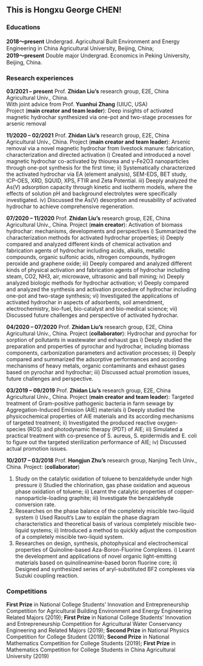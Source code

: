 ## This is Hongxu George CHEN!

### Educations
**2018～present**   Undergrad.   Agricultural Built Environment and Energy Engineering in China Agricultural University, Beijing, China;  
**2019～present**   Double major Undergrad.   Economics in Peking University, Beijing, China.  


### Research experiences
**03/2021 – present**      Prof. **Zhidan Liu’s** research group, E2E, China Agricultural Univ., China.   
                           With joint advice from Prof. **Yuanhui Zhang** (UIUC, USA)  
Project (**main creator and team leader**): Deep insights of activated magnetic hydrochar synthesized via one-pot and two-stage processes for arsenic removal   

**11/2020 – 02/2021**      Prof. **Zhidan Liu’s** research group, E2E, China Agricultural Univ., China.
Project (**main creator and team leader**): Arsenic removal via a novel magnetic hydrochar from livestock manure: fabrication, characterization and directed activation
i)	Created and introduced a novel magnetic hydrochar co-activated by thiourea and γ-Fe2O3 nanoparticles through one-pot synthesis for the first time;
ii)	Systematically characterized the activated hydrochar via EA (element analysis), SEM-EDS, BET study, ICP-OES, XRD, SQUID, XPS, FTIR and Zeta Potential.
iii)	Deeply analyzed the As(V) adsorption capacity through kinetic and isotherm models, where the effects of solution pH and background electrolytes were specifically investigated.
iv)	Discussed the As(V) desorption and reusability of activated hydrochar to achieve comprehensive regeneration.

**07/2020 – 11/2020**      Prof. **Zhidan Liu’s** research group, E2E, China Agricultural Univ., China.
Project (**main creator**): Activation of biomass hydrochar: mechanisms, developments and perspectives
i)	Summarized the characterization methods for activated hydrochar properties;
ii)	Deeply compared and analyzed different kinds of chemical activation and fabrication agents of hydrochar including acids, alkalis, metallic compounds, organic sulfonic acids, nitrogen compounds, hydrogen peroxide and graphene oxide;
iii)	Deeply compared and analyzed different kinds of physical activation and fabrication agents of hydrochar including steam, CO2, NH3, air, microwave, ultrasonic and ball mining;
iv)	Deeply analyzed biologic methods for hydrochar activation;
v)	Deeply compared and analyzed the synthesis and activation procedure of hydrochar including one-pot and two-stage synthesis;
vi)	Investigated the applications of activated hydrochar in aspects of adsorbents, soil amendment, electrochemistry, bio-fuel, bio-catalyst and bio-medical science;
vii)	Discussed future challenges and perspective of activated hydrochar.

**04/2020 – 07/2020**      Prof. **Zhidan Liu’s** research group, E2E, China Agricultural Univ., China.
Project (**collaborator**): Hydrochar and pyrochar for sorption of pollutants in wastewater and exhaust gas
i)	Deeply studied the preparation and properties of pyrochar and hydrochar, including biomass components, carbonization parameters and activation processes;
ii)	Deeply compared and summarized the adsorptive performances and according mechanisms of heavy metals, organic contaminants and exhaust gases based on pyrochar and hydrochar;
iii)	Discussed actual promotion issues, future challenges and perspective.

**03/2019 – 09/2019**      Prof. **Zhidan Liu’s** research group, E2E, China Agricultural Univ., China.
Project (**main creator and team leader**): Targeted treatment of Gram-positive pathogenic bacteria in farm sewage by Aggregation-Induced Emission (AIE) materials
i)	Deeply studied the physicochemical properties of AIE materials and its according mechanisms of targeted treatment;
ii)	Investigated the produced reactive oxygen-species (ROS) and photodynamic therapy (PDT) of AIE;
iii)	Simulated a practical treatment with co-presence of S. aureus, S. epidermidis and E. coli to figure out the targeted sterilization performance of AIE;
iv)	Discussed actual promotion issues.

**10/2017 – 03/2018**      Prof. **Hongjun Zhu’s** research group, Nanjing Tech Univ., China.
Project: (**collaborator**)
1)	Study on the catalytic oxidation of toluene to benzaldehyde under high pressure
i)	Studied the chlorination, gas phase oxidation and aqueous phase oxidation of toluene;
ii)	Learnt the catalytic properties of copper-nanoparticle-loading graphite;
iii)	Investigate the benzaldehyde conversion rate.
2)	Researches on the phase balance of the completely miscible two-liquid system
i)	Used Raoult’s Law to explain the phase diagram characteristics and theoretical basis of various completely miscible two-liquid systems;
ii)	Introduced a method to quickly adjust the composition of a completely miscible two-liquid system.
3)	Researches on design, synthesis, photophysical and electrochemical properties of Quinoline-based Aza-Boron-Fluorine Complexes.
i)	Learnt the development and applications of novel organic light-emitting materials based on quinolineamine-based boron fluorine core;
ii)	Designed and synthesized series of aryl-substituted BF2 complexes via Suzuki coupling reaction.


### Competitions
**First Prize** in National College Students’ Innovation and Entrepreneurship Competition for Agricultural Building Environment and Energy Engineering Related Majors (2019);
**First Prize** in National College Students’ Innovation and Entrepreneurship Competition for Agricultural Water Conservancy Engineering and Related Majors (2019);
**Second Prize** in National Physics Competition for College Student (2019);
**Second Prize** in National Mathematics Competition for College Students (2019);
**First Prize** in Mathematics Competition for College Students in China Agricultural University (2019)

